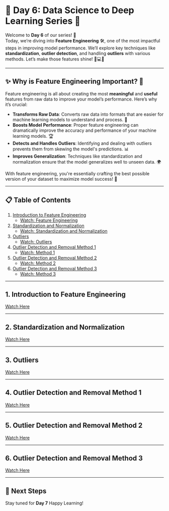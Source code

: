 # 🌟 Day 6: Data Science to Deep Learning Series 🌟

Welcome to **Day 6** of our series! 🎉  
Today, we’re diving into **Feature Engineering** 🛠️, one of the most impactful steps in improving model performance. We’ll explore key techniques like **standardization**, **outlier detection**, and handling **outliers** with various methods. Let’s make those features shine! 🌟💻✨

---

## ✨ Why is Feature Engineering Important? 🧐

Feature engineering is all about creating the most **meaningful** and **useful** features from raw data to improve your model’s performance. Here’s why it’s crucial:

- **Transforms Raw Data**: Converts raw data into formats that are easier for machine learning models to understand and process. 🔄
- **Boosts Model Performance**: Proper feature engineering can dramatically improve the accuracy and performance of your machine learning models. 🏆
- **Detects and Handles Outliers**: Identifying and dealing with outliers prevents them from skewing the model's predictions. 📊
- **Improves Generalization**: Techniques like standardization and normalization ensure that the model generalizes well to unseen data. 🌍

With feature engineering, you're essentially crafting the best possible version of your dataset to maximize model success! 🎯

---

## 📋 Table of Contents

1. [Introduction to Feature Engineering](#1-introduction-to-feature-engineering)
   - [Watch: Feature Engineering](https://youtu.be/sluoVhT0ehg?si=QuQ52t0pDYmIEogI)
2. [Standardization and Normalization](#2-standardization-and-normalization)
   - [Watch: Standardization and Normalization](https://youtu.be/pXpZoRIQSL4?si=TGMTeONI0SQBq_D7)
3. [Outliers](#3-outliers)
   - [Watch: Outliers](https://youtu.be/Lln1PKgGr_M?si=6oK_v7wpzoZPIwnc)
4. [Outlier Detection and Removal Method 1](#4-outlier-detection-and-removal-method-1)
   - [Watch: Method 1](https://youtu.be/OnPE-Z8jtqM?si=G6GMEkmrXAh-PvCT)
5. [Outlier Detection and Removal Method 2](#5-outlier-detection-and-removal-method-2)
   - [Watch: Method 2](https://youtu.be/Ccv1-W5ilak?si=mW46uBprrJNA_8c2)
6. [Outlier Detection and Removal Method 3](#6-outlier-detection-and-removal-method-3)
   - [Watch: Method 3](https://youtu.be/bcXA4CqRXvM?si=qrFU-5M10pa-N3h1)

---

## 1. Introduction to Feature Engineering
[Watch Here](https://youtu.be/sluoVhT0ehg?si=QuQ52t0pDYmIEogI)

---

## 2. Standardization and Normalization
[Watch Here](https://youtu.be/pXpZoRIQSL4?si=TGMTeONI0SQBq_D7)

---

## 3. Outliers
[Watch Here](https://youtu.be/Lln1PKgGr_M?si=6oK_v7wpzoZPIwnc)

---

## 4. Outlier Detection and Removal Method 1
[Watch Here](https://youtu.be/OnPE-Z8jtqM?si=G6GMEkmrXAh-PvCT)

---

## 5. Outlier Detection and Removal Method 2
[Watch Here](https://youtu.be/Ccv1-W5ilak?si=mW46uBprrJNA_8c2)

---

## 6. Outlier Detection and Removal Method 3
[Watch Here](https://youtu.be/bcXA4CqRXvM?si=qrFU-5M10pa-N3h1)

---

## 🔗 Next Steps

Stay tuned for **Day 7** Happy Learning!
